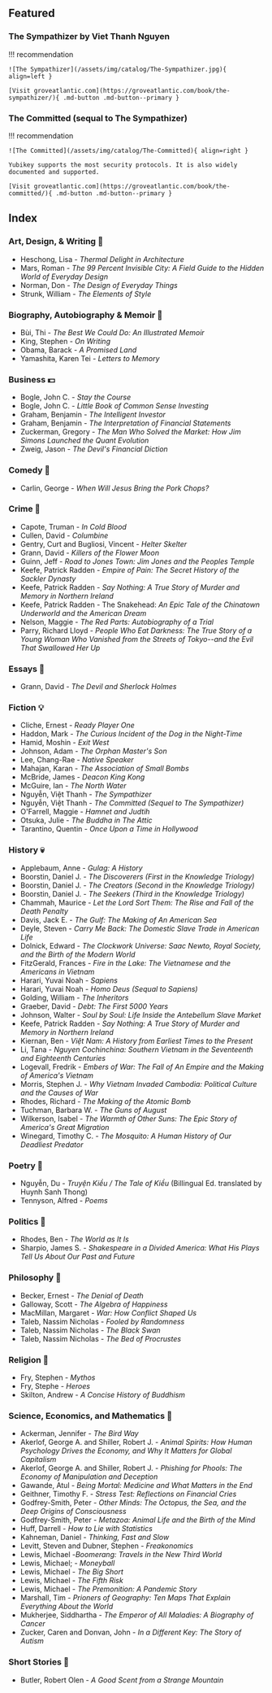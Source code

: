 ## Featured

### The Sympathizer by Viet Thanh Nguyen

!!! recommendation

    ![The Sympathizer](/assets/img/catalog/The-Sympathizer.jpg){ align=left }

    [Visit groveatlantic.com](https://groveatlantic.com/book/the-sympathizer/){ .md-button .md-button--primary }

### The Committed (sequal to The Sympathizer)

!!! recommendation

    ![The Committed](/assets/img/catalog/The-Committed){ align=right }

    Yubikey supports the most security protocols. It is also widely documented and supported.

    [Visit groveatlantic.com](https://groveatlantic.com/book/the-committed/){ .md-button .md-button--primary }

## Index

### Art, Design, & Writing 🎨

- Heschong, Lisa - _Thermal Delight in Architecture_
- Mars, Roman - _The 99 Percent Invisible City: A Field Guide to the Hidden World of Everyday Design_
- Norman, Don - _The Design of Everyday Things_
- Strunk, William - _The Elements of Style_

### Biography, Autobiography & Memoir 🧔

- Bùi, Thi - _The Best We Could Do: An Illustrated Memoir_
- King, Stephen - _On Writing_
- Obama, Barack - _A Promised Land_
- Yamashita, Karen Tei - _Letters to Memory_

### Business 💵

- Bogle, John C. - _Stay the Course_
- Bogle, John C. - _Little Book of Common Sense Investing_
- Graham, Benjamin - _The Intelligent Investor_
- Graham, Benjamin - _The Interpretation of Financial Statements_
- Zuckerman, Gregory - _The Man Who Solved the Market: How Jim Simons Launched the Quant Evolution_
- Zweig, Jason - _The Devil's Financial Diction_

### Comedy 🤡

- Carlin, George - _When Will Jesus Bring the Pork Chops?_

### Crime 🔪

- Capote, Truman - _In Cold Blood_
- Cullen, David - _Columbine_
- Gentry, Curt and Bugliosi, Vincent - _Helter Skelter_
- Grann, David - _Killers of the Flower Moon_
- Guinn, Jeff - _Road to Jones Town: Jim Jones and the Peoples Temple_
- Keefe, Patrick Radden - _Empire of Pain: The Secret History of the Sackler Dynasty_
- Keefe, Patrick Radden - _Say Nothing: A True Story of Murder and Memory in Northern Ireland_
- Keefe, Patrick Radden - The Snakehead: _An Epic Tale of the Chinatown Underworld and the American Dream_
- Nelson, Maggie - _The Red Parts: Autobiography of a Trial_
- Parry, Richard Lloyd - _People Who Eat Darkness: The True Story of a Young Woman Who Vanished from the Streets of Tokyo--and the Evil That Swallowed Her Up_

### Essays 📜

- Grann, David - _The Devil and Sherlock Holmes_

### Fiction 💡

- Cliche, Ernest - _Ready Player One_
- Haddon, Mark - _The Curious Incident of the Dog in the Night-Time_
- Hamid, Moshin - _Exit West_
- Johnson, Adam - _The Orphan Master's Son_
- Lee, Chang-Rae - _Native Speaker_
- Mahajan, Karan - _The Association of Small Bombs_
- McBride, James - _Deacon King Kong_
- McGuire, Ian - _The North Water_
- Nguyễn, Việt Thanh - _The Sympathizer_
- Nguyễn, Việt Thanh - _The Committed (Sequel to The Sympathizer)_
- O'Farrell, Maggie - _Hamnet and Judtih_
- Otsuka, Julie - _The Buddha in The Attic_
- Tarantino, Quentin - _Once Upon a Time in Hollywood_

### History 💀

- Applebaum, Anne - _Gulag: A History_
- Boorstin, Daniel J. - _The Discoverers (First in the Knowledge Triology)_
- Boorstin, Daniel J. - _The Creators (Second in the Knowledge Triology)_
- Boorstin, Daniel J. - _The Seekers (Third in the Knowledge Triology)_
- Chammah, Maurice - _Let the Lord Sort Them: The Rise and Fall of the Death Penalty_
- Davis, Jack E. - _The Gulf: The Making of An American Sea_
- Deyle, Steven - _Carry Me Back: The Domestic Slave Trade in American Life_
- Dolnick, Edward - _The Clockwork Universe: Saac Newto, Royal Society, and the Birth of the Modern World_
- FitzGerald, Frances - _Fire in the Lake: The Vietnamese and the Americans in Vietnam_
- Harari, Yuvai Noah - _Sapiens_
- Harari, Yuvai Noah - _Homo Deus (Sequal to Sapiens)_
- Golding, William - _The Inheritors_
- Graeber, David - _Debt: The First 5000 Years_
- Johnson, Walter - _Soul by Soul: Life Inside the Antebellum Slave Market_
- Keefe, Patrick Radden - _Say Nothing: A True Story of Murder and Memory in Northern Ireland_
- Kiernan, Ben - _Việt Nam: A History from Earliest Times to the Present_
- Li, Tana - _Nguyen Cochinchina: Southern Vietnam in the Seventeenth and Eighteenth Centuries_
- Logevall, Fredrik - _Embers of War: The Fall of An Empire and the Making of America's Vietnam_
- Morris, Stephen J. - _Why Vietnam Invaded Cambodia: Political Culture and the Causes of War_
- Rhodes, Richard - _The Making of the Atomic Bomb_
- Tuchman, Barbara W. - _The Guns of August_
- Wilkerson, Isabel - _The Warmth of Other Suns: The Epic Story of America's Great Migration_
- Winegard, Timothy C. - _The Mosquito: A Human History of Our Deadliest Predator_

### Poetry 🔖

- Nguyễn, Du - _Truyện Kiều / The Tale of Kiều_ (Billingual Ed. translated by Huynh Sanh Thong)
- Tennyson, Alfred - _Poems_

### Politics 🎎

- Rhodes, Ben - _The World as It Is_
- Sharpio, James S. - _Shakespeare in a Divided America: What His Plays Tell Us About Our Past and Future_

### Philosophy 🚬

- Becker, Ernest - _The Denial of Death_
- Galloway, Scott - _The Algebra of Happiness_
- MacMillan, Margaret - _War: How Conflict Shaped Us_
- Taleb, Nassim Nicholas - _Fooled by Randomness_
- Taleb, Nassim Nicholas - _The Black Swan_
- Taleb, Nassim Nicholas - _The Bed of Procrustes_

### Religion 💒

- Fry, Stephen - _Mythos_
- Fry, Stephe - _Heroes_
- Skilton, Andrew - _A Concise History of Buddhism_

### Science, Economics, and Mathematics 🧪

- Ackerman, Jennifer - _The Bird Way_
- Akerlof, George A. and Shiller, Robert J. - _Animal Spirits: How Human Psychology Drives the Economy, and Why It Matters for Global Capitalism_
- Akerlof, George A. and Shiller, Robert J. - _Phishing for Phools: The Economy of Manipulation and Deception_
- Gawande, Atul - _Being Mortal: Medicine and What Matters in the End_
- Geithner, Timothy F. - _Stress Test: Reflections on Financial Cries_
- Godfrey-Smith, Peter - _Other Minds: The Octopus, the Sea, and the Deep Origins of Consciousness_
- Godfrey-Smith, Peter - _Metazoa: Animal Life and the Birth of the Mind_
- Huff, Darrell - _How to Lie with Statistics_
- Kahneman, Daniel - _Thinking, Fast and Slow_
- Levitt, Steven and Dubner, Stephen - _Freakonomics_
- Lewis, Michael -_Boomerang: Travels in the New Third World_
- Lewis, Michael; - _Moneyball_
- Lewis, Michael - _The Big Short_
- Lewis, Michael - _The Fifth Risk_
- Lewis, Michael - _The Premonition: A Pandemic Story_
- Marshall, Tim - _Prioners of Geography: Ten Maps That Explain Everything About the World_
- Mukherjee, Siddhartha - _The Emperor of All Maladies: A Biography of Cancer_
- Zucker, Caren and Donvan, John - _In a Different Key: The Story of Autism_

### Short Stories 📃

- Butler, Robert Olen - _A Good Scent from a Strange Mountain_
